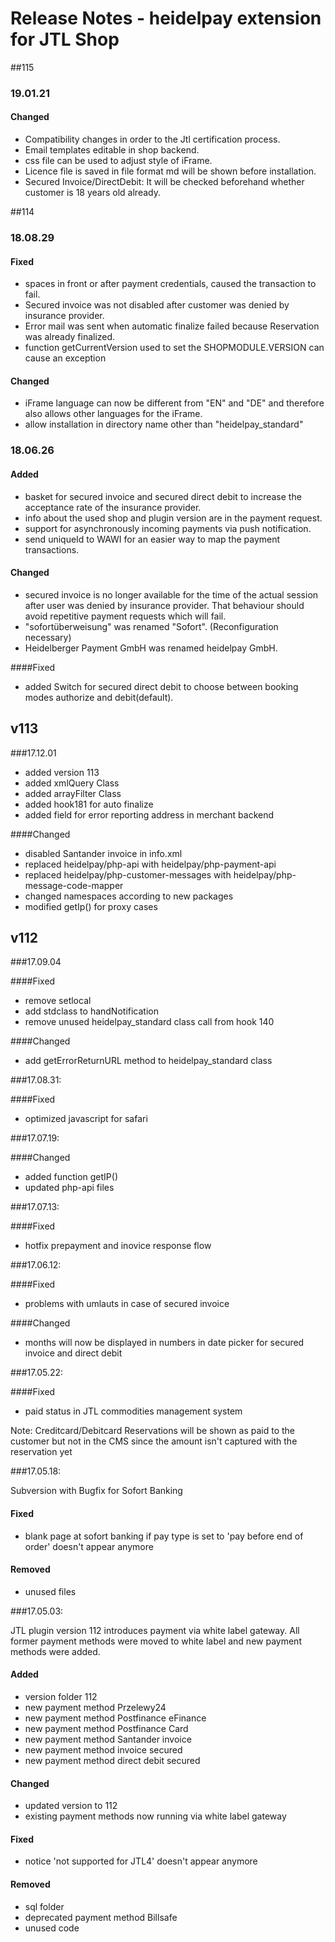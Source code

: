 # Release Notes - heidelpay extension for JTL Shop

##115
### 19.01.21
#### Changed
- Compatibility changes in order to the Jtl certification process.
- Email templates editable in shop backend.
- css file can be used to adjust style of iFrame.
- Licence file is saved in file format md will be shown before installation.
- Secured Invoice/DirectDebit: It will be checked beforehand whether customer is 18 years old already.


##114

### 18.08.29
#### Fixed
- spaces in front or after payment credentials, caused the transaction to fail.
- Secured invoice was not disabled after customer was denied by insurance provider.
- Error mail was sent when automatic finalize failed because Reservation was already
finalized.
- function getCurrentVersion used to set the SHOPMODULE.VERSION can
cause an exception

#### Changed
- iFrame language can now be different from "EN" and "DE" and therefore also allows 
other languages for the iFrame.
- allow installation in directory name other than "heidelpay_standard"

### 18.06.26

#### Added
- basket for secured invoice and secured direct debit to increase the acceptance rate of the insurance provider.
- info about the used shop and plugin version are in the payment request.
- support for asynchronously incoming payments via push notification.
- send uniqueId to WAWI for an easier way to map the payment transactions.

#### Changed
- secured invoice is no longer available for the time of the actual session after user was denied by insurance provider.
    That behaviour should avoid repetitive payment requests which will fail.
- "sofortüberweisung" was renamed "Sofort". (Reconfiguration necessary)
- Heidelberger Payment GmbH was renamed heidelpay GmbH.

####Fixed
- added Switch for secured direct debit to choose between booking modes authorize and debit(default).

## v113

###17.12.01

- added version 113
- added xmlQuery Class
- added arrayFilter Class
- added hook181 for auto finalize
- added field for error reporting address in merchant backend

####Changed
- disabled Santander invoice in info.xml
- replaced heidelpay/php-api with heidelpay/php-payment-api 
- replaced heidelpay/php-customer-messages with heidelpay/php-message-code-mapper
- changed namespaces according to new packages 
- modified getIp() for proxy cases

## v112

###17.09.04

####Fixed
- remove setlocal
- add stdclass to handNotification
- remove unused heidelpay_standard class call from hook 140

####Changed
- add getErrorReturnURL method to heidelpay_standard class

###17.08.31:

####Fixed
- optimized javascript for safari


###17.07.19:

####Changed

- added function getIP()
- updated php-api files

###17.07.13:

####Fixed
- hotfix prepayment and inovice response flow

###17.06.12:

####Fixed
- problems with umlauts in case of secured invoice

####Changed
- months will now be displayed in numbers in date picker for secured invoice and direct debit 


###17.05.22:

####Fixed
- paid status in JTL commodities management system 

Note: Creditcard/Debitcard Reservations will be shown as paid to the customer 
but not in the CMS since the amount isn't captured with the reservation yet



###17.05.18:

Subversion with Bugfix for Sofort Banking 
#### Fixed
- blank page at sofort banking if pay type is set to 'pay before end of order' doesn't appear anymore

#### Removed
- unused files 

###17.05.03:

JTL plugin version 112 introduces payment via white label gateway. 
All former payment methods were moved to white label and new payment methods were added.

#### Added
- version folder 112
- new payment method Przelewy24
- new payment method Postfinance eFinance
- new payment method Postfinance Card
- new payment method Santander invoice
- new payment method invoice secured
- new payment method direct debit secured

#### Changed
- updated version to 112
- existing payment methods now running via white label gateway 

#### Fixed
- notice 'not supported for JTL4' doesn't appear anymore 

#### Removed
- sql folder
- deprecated payment method Billsafe
- unused code 